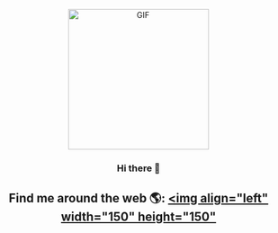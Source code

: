 <div align="center" width="50">

<img src="https://github.com/abhisheknaiidu/abhisheknaiidu/blob/master/code.gif?raw=true" alt="GIF"  width="250"/><br> 

### Hi there 👋


## Find me around the web 🌎: <a href="https://github.com/sponsors/M0nica"><img align="left" width="150" height="150" 
  
  
  
 
<!--
**Christianluengo/Christianluengo** is a ✨ _special_ ✨ repository because its `README.md` (this file) appears on your GitHub profile.

Here are some ideas to get you started:

- 🔭 I’m currently working on ...
- 🌱 I’m currently learning ...
- 👯 I’m looking to collaborate on ...
- 🤔 I’m looking for help with ...
- 💬 Ask me about ...
- 📫 How to reach me: ...
- 😄 Pronouns: ...
- ⚡ Fun fact: ...
-->
